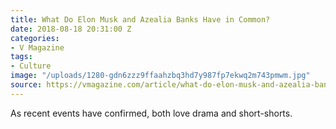 ```yaml
---
title: What Do Elon Musk and Azealia Banks Have in Common?
date: 2018-08-18 20:31:00 Z
categories:
- V Magazine
tags:
- Culture
image: "/uploads/1280-gdn6zzz9ffaahzbq3hd7y987fp7ekwq2m743pmwm.jpg"
source: https://vmagazine.com/article/what-do-elon-musk-and-azealia-banks-have-in-common/
---
```


As recent events have confirmed, both love drama and short-shorts.